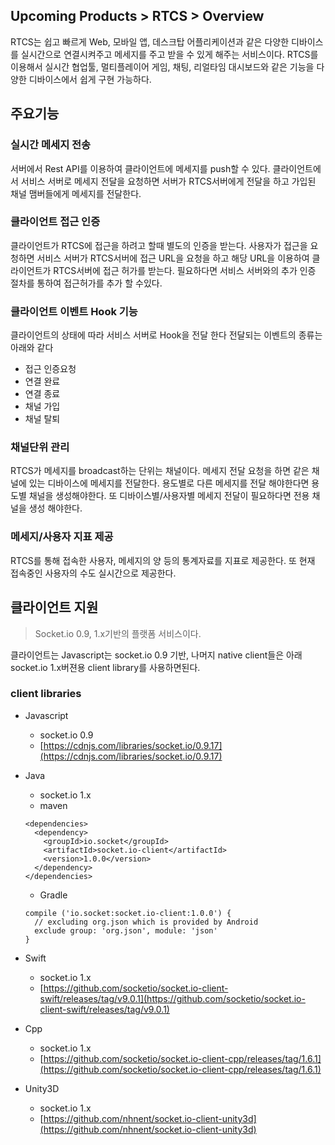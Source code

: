 ## Upcoming Products > RTCS > Overview
RTCS는 쉽고 빠르게 Web, 모바일 앱, 데스크탑 어플리케이션과 같은 다양한 디바이스를 실시간으로 연결시켜주고 메세지를 주고 받을 수 있게 해주는 서비스이다. RTCS를 이용해서 실시간 협업툴, 멀티플레이어 게임, 채팅, 리얼타임 대시보드와 같은 기능을 다양한 디바이스에서 쉽게 구현 가능하다.

## 주요기능
### 실시간 메세지 전송
서버에서 Rest API를 이용하여 클라이언트에 메세지를 push할 수 있다. 클라이언트에서 서비스 서버로 메세지 전달을 요청하면 서버가 RTCS서버에게 전달을 하고 가입된 채널 맴버들에게 메세지를 전달한다.

### 클라이언트 접근 인증
클라이언트가 RTCS에 접근을 하려고 할때 별도의 인증을 받는다. 사용자가 접근을 요청하면 서비스 서버가 RTCS서버에 접근 URL을 요청을 하고 해당 URL을 이용하여 클라이언트가 RTCS서버에 접근 허가를 받는다. 필요하다면 서비스 서버와의 추가 인증 절차를 통하여 접근허가를 추가 할 수있다.

### 클라이언트 이벤트 Hook 기능
클라이언트의 상태에 따라 서비스 서버로 Hook을 전달 한다 전달되는 이벤트의 종류는 아래와 같다
* 접근 인증요청
* 연결 완료
* 연결 종료
* 채널 가입
* 채널 탈퇴

### 채널단위 관리
RTCS가 메세지를 broadcast하는 단위는 채널이다. 메세지 전달 요청을 하면 같은 채널에 있는 디바이스에 메세지를 전달한다. 용도별로 다른 메세지를 전달 해야한다면 용도별 채널을 생성해야한다. 또 디바이스별/사용자별 메세지 전달이 필요하다면 전용 채널을 생성 해야한다.

### 메세지/사용자 지표 제공
RTCS를 통해 접속한 사용자, 메세지의 양 등의 통계자료를 지표로 제공한다. 또 현재 접속중인 사용자의 수도 실시간으로 제공한다.

## 클라이언트 지원
> Socket.io 0.9, 1.x기반의 플랫폼 서비스이다.

클라이언트는 Javascript는 socket.io 0.9 기반, 나머지 native client들은 아래 socket.io 1.x버젼용 client library를 사용하면된다.

### client libraries
- Javascript
  - socket.io 0.9
  - [https://cdnjs.com/libraries/socket.io/0.9.17](https://cdnjs.com/libraries/socket.io/0.9.17)
- Java
	- socket.io 1.x
  - maven
  ```
  <dependencies>
    <dependency>
      <groupId>io.socket</groupId>
      <artifactId>socket.io-client</artifactId>
      <version>1.0.0</version>
    </dependency>
  </dependencies>
  ```
  - Gradle
  ```
  compile ('io.socket:socket.io-client:1.0.0') {
    // excluding org.json which is provided by Android
    exclude group: 'org.json', module: 'json'
  }
  ```
- Swift
  - socket.io 1.x
  - [https://github.com/socketio/socket.io-client-swift/releases/tag/v9.0.1](https://github.com/socketio/socket.io-client-swift/releases/tag/v9.0.1)

- Cpp
  - socket.io 1.x
  - [https://github.com/socketio/socket.io-client-cpp/releases/tag/1.6.1](https://github.com/socketio/socket.io-client-cpp/releases/tag/1.6.1)

- Unity3D
  - socket.io 1.x
  - [https://github.com/nhnent/socket.io-client-unity3d](https://github.com/nhnent/socket.io-client-unity3d)

